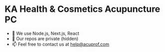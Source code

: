 # KA Health & Cosmetics Acupuncture PC
- 👀 We use Node.js, Next.js, React
- 🌱 Our repos are private (hidden)
- 📫 Feel free to contact us at help@acuprof.com

<!---
acuprof/acuprof is a ✨ special ✨ repository because its `README.md` (this file) appears on your GitHub profile.
You can click the Preview link to take a look at your changes.
--->
